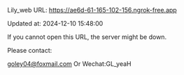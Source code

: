 Lily_web URL: https://ae6d-61-165-102-156.ngrok-free.app

Updated at: 2024-12-10 15:48:00

If you cannot open this URL, the server might be down.

Please contact: 

goley04@foxmail.com Or Wechat:GL_yeaH